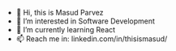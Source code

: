 - 👋 Hi, this is Masud Parvez
- 👀 I’m interested in Software Development
- 🌱 I’m currently learning React
- 📫 Reach me in: linkedin.com/in/thisismasud/

<!---
thisismasud/thisismasud is a ✨ special ✨ repository because its `README.md` (this file) appears on your GitHub profile.
You can click the Preview link to take a look at your changes.
--->

